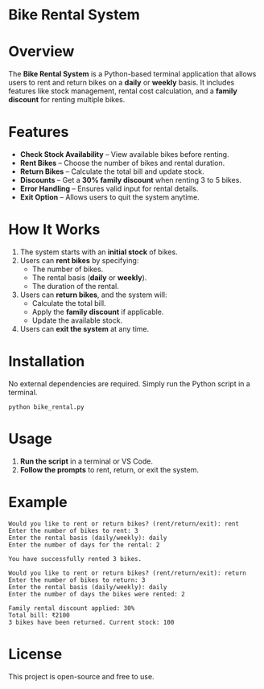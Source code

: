 # Bike Rental System  

# Overview  
The **Bike Rental System** is a Python-based terminal application that allows users to rent and return bikes on a **daily** or **weekly** basis. It includes features like stock management, rental cost calculation, and a **family discount** for renting multiple bikes.  

# Features  
- **Check Stock Availability** – View available bikes before renting.  
- **Rent Bikes** – Choose the number of bikes and rental duration.  
- **Return Bikes** – Calculate the total bill and update stock.  
- **Discounts** – Get a **30% family discount** when renting 3 to 5 bikes.  
- **Error Handling** – Ensures valid input for rental details.  
- **Exit Option** – Allows users to quit the system anytime.  

# How It Works  
1. The system starts with an **initial stock** of bikes.  
2. Users can **rent bikes** by specifying:  
   - The number of bikes.  
   - The rental basis (**daily** or **weekly**).  
   - The duration of the rental.  
3. Users can **return bikes**, and the system will:  
   - Calculate the total bill.  
   - Apply the **family discount** if applicable.  
   - Update the available stock.  
4. Users can **exit the system** at any time.  

# Installation  
No external dependencies are required. Simply run the Python script in a terminal.  

```
python bike_rental.py
```  

# Usage  
1. **Run the script** in a terminal or VS Code.  
2. **Follow the prompts** to rent, return, or exit the system.  

# Example  
```
Would you like to rent or return bikes? (rent/return/exit): rent  
Enter the number of bikes to rent: 3  
Enter the rental basis (daily/weekly): daily  
Enter the number of days for the rental: 2  

You have successfully rented 3 bikes.  
```

```
Would you like to rent or return bikes? (rent/return/exit): return  
Enter the number of bikes to return: 3  
Enter the rental basis (daily/weekly): daily  
Enter the number of days the bikes were rented: 2  

Family rental discount applied: 30%  
Total bill: ₹2100  
3 bikes have been returned. Current stock: 100  
```

# License  
This project is open-source and free to use.  
